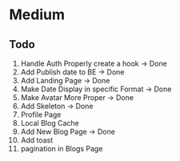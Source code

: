# Medium

## Todo
1. Handle Auth Properly create a hook -> Done
2. Add Publish date to BE -> Done
3. Add Landing Page -> Done
4. Make Date Display in specific Format -> Done
5. Make Avatar More Proper -> Done
6. Add Skeleton -> Done
7. Profile Page
8. Local Blog Cache
9. Add New Blog Page -> Done
10. Add toast
11. pagination in Blogs Page